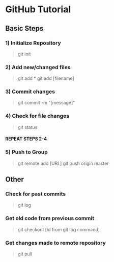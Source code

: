 # GitHub Tutorial

## Basic Steps
### 1) Initialize Repository 
> git init

### 2) Add new/changed files 
> git add * 
> git add [filename]

### 3) Commit changes
> git commit -m "[message]"

### 4) Check for file changes
> git status

#### REPEAT STEPS 2-4

### 5) Push to Group
> git remote add [URL]
> git push origin master

## Other
### Check for past commits
> git log

### Get old code from previous commit
> git checkout [id from git log command]

### Get changes made to remote repository 
> git pull
